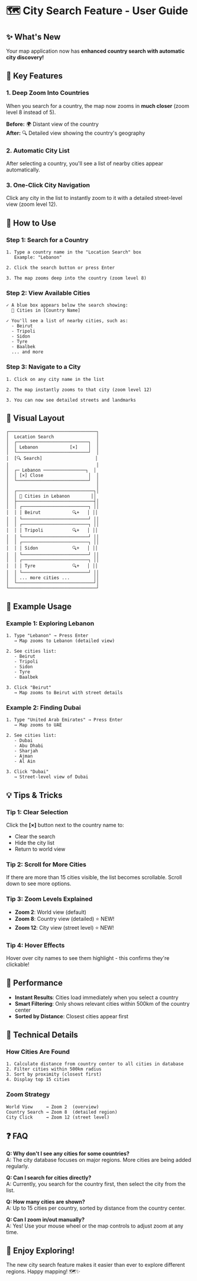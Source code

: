 # 🗺️ City Search Feature - User Guide

## ✨ What's New

Your map application now has **enhanced country search with automatic city discovery!**

## 🎯 Key Features

### 1. Deep Zoom Into Countries
When you search for a country, the map now zooms in **much closer** (zoom level 8 instead of 5).

**Before:** 🌍 Distant view of the country  
**After:** 🔍 Detailed view showing the country's geography

### 2. Automatic City List
After selecting a country, you'll see a list of nearby cities appear automatically.

### 3. One-Click City Navigation
Click any city in the list to instantly zoom to it with a detailed street-level view (zoom level 12).

## 📖 How to Use

### Step 1: Search for a Country
```
1. Type a country name in the "Location Search" box
   Example: "Lebanon"
   
2. Click the search button or press Enter
   
3. The map zooms deep into the country (zoom level 8)
```

### Step 2: View Available Cities
```
✓ A blue box appears below the search showing:
  📍 Cities in [Country Name]
  
✓ You'll see a list of nearby cities, such as:
  - Beirut
  - Tripoli
  - Sidon
  - Tyre
  - Baalbek
  ... and more
```

### Step 3: Navigate to a City
```
1. Click on any city name in the list
   
2. The map instantly zooms to that city (zoom level 12)
   
3. You can now see detailed streets and landmarks
```

## 🎨 Visual Layout

```
┌─────────────────────────────────┐
│  Location Search                │
│  ┌───────────────────────────┐  │
│  │ Lebanon            [×]    │  │
│  └───────────────────────────┘  │
│  [🔍 Search]                    │
│                                 │
│  ┌─ Lebanon ────────────────┐  │
│  │ [×] Close                 │  │
│  └───────────────────────────┘  │
│                                 │
│  ┌─────────────────────────────┐│
│  │ 📍 Cities in Lebanon        ││
│  ├─────────────────────────────┤│
│  │ ┌─────────────────────────┐ ││
│  │ │ Beirut            🔍+   │ ││
│  │ └─────────────────────────┘ ││
│  │ ┌─────────────────────────┐ ││
│  │ │ Tripoli           🔍+   │ ││
│  │ └─────────────────────────┘ ││
│  │ ┌─────────────────────────┐ ││
│  │ │ Sidon             🔍+   │ ││
│  │ └─────────────────────────┘ ││
│  │ ┌─────────────────────────┐ ││
│  │ │ Tyre              🔍+   │ ││
│  │ └─────────────────────────┘ ││
│  │ ... more cities ...         ││
│  └─────────────────────────────┘│
└─────────────────────────────────┘
```

## 🌟 Example Usage

### Example 1: Exploring Lebanon
```
1. Type "Lebanon" → Press Enter
   → Map zooms to Lebanon (detailed view)
   
2. See cities list:
   - Beirut
   - Tripoli
   - Sidon
   - Tyre
   - Baalbek
   
3. Click "Beirut"
   → Map zooms to Beirut with street details
```

### Example 2: Finding Dubai
```
1. Type "United Arab Emirates" → Press Enter
   → Map zooms to UAE
   
2. See cities list:
   - Dubai
   - Abu Dhabi
   - Sharjah
   - Ajman
   - Al Ain
   
3. Click "Dubai"
   → Street-level view of Dubai
```

## 💡 Tips & Tricks

### Tip 1: Clear Selection
Click the **[×]** button next to the country name to:
- Clear the search
- Hide the city list
- Return to world view

### Tip 2: Scroll for More Cities
If there are more than 15 cities visible, the list becomes scrollable. 
Scroll down to see more options.

### Tip 3: Zoom Levels Explained
- **Zoom 2**: World view (default)
- **Zoom 8**: Country view (detailed) ⭐ NEW!
- **Zoom 12**: City view (street level) ⭐ NEW!

### Tip 4: Hover Effects
Hover over city names to see them highlight - this confirms they're clickable!

## 🚀 Performance

- **Instant Results**: Cities load immediately when you select a country
- **Smart Filtering**: Only shows relevant cities within 500km of the country center
- **Sorted by Distance**: Closest cities appear first

## 🔧 Technical Details

### How Cities Are Found
```
1. Calculate distance from country center to all cities in database
2. Filter cities within 500km radius
3. Sort by proximity (closest first)
4. Display top 15 cities
```

### Zoom Strategy
```
World View     → Zoom 2  (overview)
Country Search → Zoom 8  (detailed region)
City Click     → Zoom 12 (street level)
```

## ❓ FAQ

**Q: Why don't I see any cities for some countries?**  
A: The city database focuses on major regions. More cities are being added regularly.

**Q: Can I search for cities directly?**  
A: Currently, you search for the country first, then select the city from the list.

**Q: How many cities are shown?**  
A: Up to 15 cities per country, sorted by distance from the country center.

**Q: Can I zoom in/out manually?**  
A: Yes! Use your mouse wheel or the map controls to adjust zoom at any time.

## 🎉 Enjoy Exploring!

The new city search feature makes it easier than ever to explore different regions. 
Happy mapping! 🗺️✨
